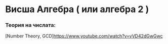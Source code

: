 # Висша Алгебра ( или алгебра 2 )


### Теория на числата:
[Number Theory, GCD]https://www.youtube.com/watch?v=vVD42dGwGwc
